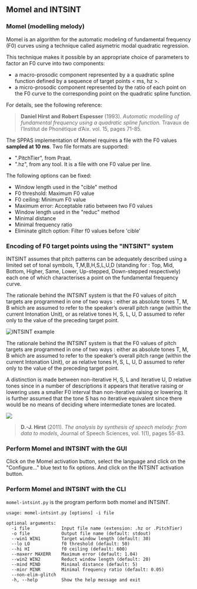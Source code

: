 ## Momel and INTSINT

### Momel (modelling melody)

Momel is an algorithm for the automatic modeling of fundamental frequency (F0)
curves using a technique called asymetric modal quadratic regression.

This technique makes it possible by an appropriate choice of parameters to 
factor an F0 curve into two components:

* a macro-prosodic component represented by a a quadratic spline function defined by a sequence of target points < ms, hz >.
* a micro-prosodic component represented by the ratio of each point on the F0 curve to the corresponding point on the quadratic spline function.

For details, see the following reference:

>**Daniel Hirst and Robert Espesser** (1993).
>*Automatic modelling of fundamental frequency using a quadratic spline function.*
>Travaux de l’Institut de Phonétique d’Aix. vol. 15, pages 71-85.

The SPPAS implementation of Momel requires a file with the F0 values
**sampled at 10 ms**. Two file formats are supported:

- ".PitchTier", from Praat.
- ".hz", from any tool. It is a file with one F0 value per line.


The following options can be fixed:

* Window length used in the "cible" method 
* F0 threshold: Maximum F0 value
* F0 ceiling: Minimum F0 value
* Maximum error: Acceptable ratio between two F0 values
* Window length used in the "reduc" method
* Minimal distance
* Minimal frequency ratio
* Eliminate glitch option: Filter f0 values before 'cible'


### Encoding of F0 target points using the "INTSINT" system

INTSINT assumes that pitch patterns can be adequately described using a 
limited set of tonal symbols, T,M,B,H,S,L,U,D (standing for : Top, Mid, Bottom, 
Higher, Same, Lower, Up-stepped, Down-stepped respectively) each one of which 
characterises a point on the fundamental frequency curve.

The rationale behind the INTSINT system is that the F0 values of pitch targets 
are programmed in one of two ways : either as absolute tones T, M, B which are 
assumed to refer to the speaker’s overall pitch range (within the current 
Intonation Unit), or as relative tones H, S, L, U, D assumed to refer only to 
the value of the preceding target point.

![INTSINT example](./etc/img/INTSINT-tones.png)

The rationale behind the INTSINT system is that the F0 values of pitch targets 
are programmed in one of two ways : either as absolute tones T, M, B which are 
assumed to refer to the speaker’s overall pitch range (within the current 
Intonation Unit), or as relative tones H, S, L, U, D assumed to refer only to
the value of the preceding target point.

A distinction is made between non-iterative H, S, L and iterative U, D relative
tones since in a number of descriptions it appears that iterative raising or 
lowering uses a smaller F0 interval than non-iterative raising or lowering. 
It is further assumed that the tone S has no iterative equivalent since there 
would be no means of deciding where intermediate tones are located.

![](./etc/screenshots/Momel-INTSINT.png)


>**D.-J. Hirst** (2011).
>*The analysis by synthesis of speech melody: from data to models*, 
>Journal of Speech Sciences, vol. 1(1), pages 55-83.


### Perform Momel and INTSINT with the GUI

Click on the Momel activation button, select the language and click 
on the "Configure..." blue text to fix options. And click on the INTSINT
activation button.


### Perform Momel and INTSINT with the CLI

`momel-intsint.py` is the program perform both momel and INTSINT.

~~~~~~~~~~~~~~~~~~~~~~~~~~~~~~~~~~~~~~~~~~~~~~
usage: momel-intsint.py [options] -i file

optional arguments:
  -i file            Input file name (extension: .hz or .PitchTier)
  -o file            Output file name (default: stdout)
  --win1 WIN1        Target window length (default: 30)
  --lo LO            f0 threshold (default: 50)
  --hi HI            f0 ceiling (default: 600)
  --maxerr MAXERR    Maximum error (default: 1.04)
  --win2 WIN2        Reduct window length (default: 20)
  --mind MIND        Minimal distance (default: 5)
  --minr MINR        Minimal frequency ratio (default: 0.05)
  --non-elim-glitch
  -h, --help         Show the help message and exit
~~~~~~~~~~~~~~~~~~~~~~~~~~~~~~~~~~~~~~~~~~~~~~
